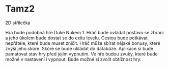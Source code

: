 # Tamz2

2D střílečka

Hra bude podobná hře Duke Nukem 1. Hráč bude ovládat postavu se zbraní a jeho úkolem bude dostat se do exitu levelu. Cestou bude potkávat nepřátele, které bude muset zničit. Hráč může sbírat nějaké bonusy, které zvýší jeho skóre. Skóre se bude ukládat do databáze. Aplikace si bude pamatovat stav hry před jejím vypnutím. Ve hře budou zvuky, které bude možné v nastavení i vypnout. Bude možné si zvolit obtížnost hry.
